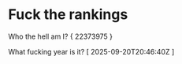 # Fuck the rankings

Who the hell am I?
{ 22373975 }

What fucking year is it?
[ 2025-09-20T20:46:40Z ]
